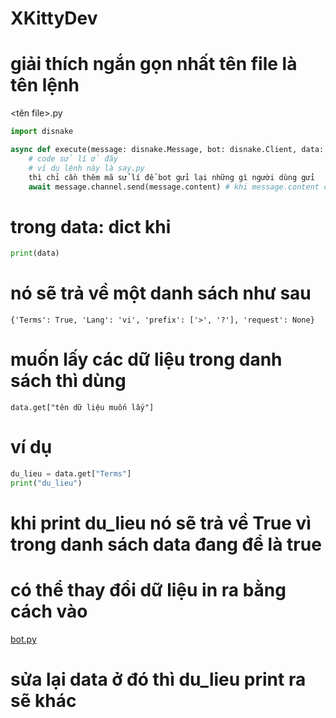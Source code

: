 # XKittyDev
# giải thích ngắn gọn nhất tên file là tên lệnh

<tên file>.py

```python
import disnake

async def execute(message: disnake.Message, bot: disnake.Client, data: dict):
    # code sử lí ở đây
    # ví dụ lệnh này là say.py
    thì chỉ cần thêm mã sử lí để bot gửi lại những gì người dùng gửi
    await message.channel.send(message.content) # khi message.content chứa nội dung tin nhắn của người dùng
```
# trong data: dict khi 
```python
print(data)
```
# nó sẽ trả về một danh sách như sau
```{'Terms': True, 'Lang': 'vi', 'prefix': ['>', '?'], 'request': None}```

# muốn lấy các dữ liệu trong danh sách thì dùng # 

```data.get["tên dữ liệu muốn lấy"]```
# ví dụ
```python
du_lieu = data.get["Terms"]
print("du_lieu")
```
# khi print du_lieu nó sẽ trả về True vì trong danh sách data đang để là true
# có thể thay đổi dữ liệu in ra bằng cách vào
[bot.py](https://github.com/GauCandy/XKittyDev/blob/main/ima2ge.png)
# sửa lại data ở đó thì du_lieu print ra sẽ khác
